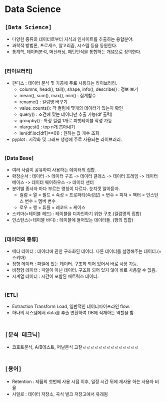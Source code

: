 # Data Science

## `[Data Science]`
* 다양한 종류의 데이터로부터 지식과 인사이트를 추출하는 융합분야.
* 과학적 방법론, 프로세스, 알고리즘, 시스템 등을 동원한다.
* 통계학, 데이터분석, 머신러닝, 패턴인식을 통합하는 개념으로 정의한다.<br><br>

### [라이브러리]
* 판다스 : 데이터 분석 및 가공에 주로 사용되는 라이브러리.
    * columns, head(), tail(), shape, info(), describe() : 정보 보기
    * mean(), sum(), max(), min() : 집계함수
    * rename() : 컬럼명 바꾸기
    * value_counts(): 각 컬럼에 몇개의 데이터가 있는지 확인
    * query() : 조건에 맞는 데이터만 추출 가능(df 출력)
    * groupby() : 특정 컬럼 1개로 피벗테이블 작성 가능
    * nlargest() : top n개 뽑아내기
    * len(df.loc[df[]==0]) : 원하는 값 개수 조회
* pyplot : 시각화 및 그래프 생성에 주로 사용되는 라이브러리.<br><br>

### [Data Base]
* 여러 사람이 공유하여 사용하는 데이터의 집합.
* 확장순서 : 데이터 -> 데이터 구조 -> 데이터 클래스 -> 데이터 프레임 -> 데이터 베이스 -> 데이터 웨어하우스 -> 데이터 센터
* 분야별 종사자 마다 부르는 명칭이 다르다. 눈치껏 알아듣자.
    * 컬럼 = 열 = 필드 = 속성 = 프로퍼티(속성값) = 변수 = 피쳐 = 팩터 = 인스턴스 변수 = 멤버 변수
    * 로우 = 행 = 튜플 = 레코드 = 케이스
* 스키마(=테이블 헤드) : 테이블을 디자인하기 위한 구조.(컬럼명의 집합)
* 인스턴스(=테이블 바디) : 테이블에 들어있는 데이터들. (행의 집합)<br><br>

### [데이터의 종류]
* 메타 데이터 : 데이터에 관한 구조화된 데이터. 다른 데이터를 설명해주는 데이터.(=스키마)
* 정형 데이터 : 파일에 있는 데이터. 구조화 되어 있어서 바로 사용 가능.
* 비정형 데이터 : 파일이 아닌 데이터. 구조화 되어 있지 않아 바로 사용할 수 없음.
* 시계열 데이터 : 시간이 포함된 매트릭스 데이터.<br><br>

### [ETL]
* Extraction Transform Load, 일반적인 데이터파이프라인 flow.
* 하나의 시스템에서 data를 추출 변환하여 DB에 적재하는 역할을 함.<br><br>



## `[분석 테크닉]`
* 코호트분석, A/B테스트, 퍼널분석 고찰ㄹㄹㄹㄹㄹㄹㄹㄹㄹㄹㄹㄹㄹㄹ<br><br>



## `[용어]`
* Retention : 제품의 첫번째 사용 시점 이후, 일정 시간 뒤에 재사용 하는 사용자 비율
* 사일로 : 데이터 저장소, 곡식 벌크 저장고에서 유래됨<br><br>